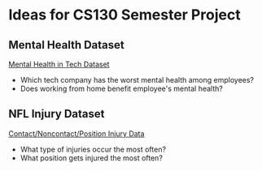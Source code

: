 # Ideas for CS130 Semester Project

## **Mental Health Dataset**
[Mental Health in Tech Dataset](https://www.kaggle.com/datasets/osmi/mental-health-in-tech-survey?select=survey.csv)
- Which tech company has the worst mental health among employees?
- Does working from home benefit employee's mental health?

## **NFL Injury Dataset**
[Contact/Noncontact/Position Injury Data](https://github.com/sammieerne/NFL-Injury-Analysis/blob/af8f7c5f95f21eb9f5504dba73fea8992b69268e/Data/position_injury_player_2019_2020_fixed.csv)
- What type of injuries occur the most often?
- What position gets injured the most often?
